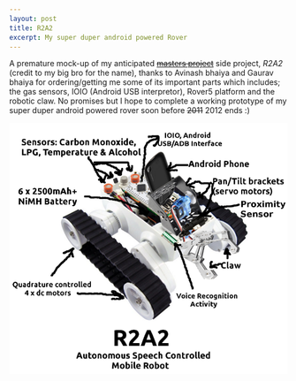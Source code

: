 ```yaml
---
layout: post
title: R2A2
excerpt: My super duper android powered Rover
---
```


A premature mock-up of my anticipated <strike><a href="/projects/mtp">masters project</a></strike> side project, *R2A2* (credit to my big bro for the name), thanks to Avinash bhaiya and Gaurav bhaiya for ordering/getting me some of its important parts which includes; the gas sensors, IOIO (Android USB interpretor), Rover5 platform and the robotic claw. No promises but I hope to complete a working prototype of my super duper android powered rover soon before <strike>2011</strike> 2012 ends :)

![](/images/R2A2-mockup.png)
